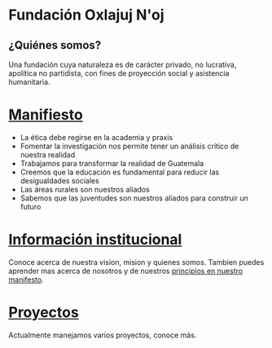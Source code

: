 
# Fundación Oxlajuj N'oj



## ¿Quiénes somos?
Una fundación cuya naturaleza es de carácter privado, no lucrativa, apolítica no
partidista, con fines de proyección social y asistencia humanitaria.

# [Manifiesto](manifesto)

- La ética debe regirse en la academia y praxis
- Fomentar la investigación nos permite tener un análisis crítico de
nuestra realidad
- Trabajamos para transformar la realidad de Guatemala
- Creemos que la educación es fundamental para reducir las
desigualdades sociales
- Las áreas rurales son nuestros aliados
- Sabemos que las juventudes son nuestros aliados para construir un
futuro



# [Información institucional](institucional)

Conoce acerca de nuestra vision, mision y quienes somos.
Tambien puedes aprender mas acerca de nosotros y de nuestros [principios en nuestro manifesto](manifesto).


# [Proyectos](proyectos)

Actualmente manejamos varios proyectos, conoce más.
